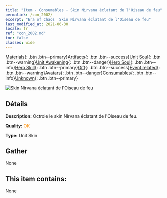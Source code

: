 ```yaml
---
title: "Item - Consumables - Skin Nirvana éclatant de l'Oiseau de feu"
permalink: /con_2002/
excerpt: "Era of Chaos  Skin Nirvana éclatant de l'Oiseau de feu"
last_modified_at: 2021-06-30
locale: fr
ref: "con_2002.md"
toc: false
classes: wide
---
```

 [Materials](/ItemsFR/){: .btn .btn--primary}[Artifacts](/ItemsFR/Artifacts/){: .btn .btn--success}[Unit Soul](/ItemsFR/UnitSoul/){: .btn .btn--warning}[Unit Awakening](/ItemsFR/UnitAwakening/){: .btn .btn--danger}[Hero Soul](/ItemsFR/HeroSoul/){: .btn .btn--info}[Hero Skill](/ItemsFR/HeroSkill/){: .btn .btn--primary}[Gift](/ItemsFR/Gift/){: .btn .btn--success}[Event related](/ItemsFR/Events/){: .btn .btn--warning}[Avatars](/ItemsFR/Avatars/){: .btn .btn--danger}[Consumables](/ItemsFR/Consumables/){: .btn .btn--info}[Unknown](/ItemsFR/Unknown/){: .btn .btn--primary}

 ![Skin Nirvana éclatant de l'Oiseau de feu](/images/u/ti_fenghuangpifu.jpg)

## Détails
 **Description:** Octroie le skin Nirvana éclatant de l'Oiseau de feu.

 **Quality:** <span style="color: #FF8C00">OK</span>

 **Type:** Unit Skin

## Gather

  None

## This item contains:

  None

